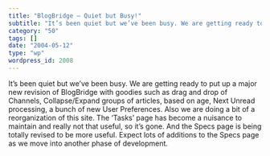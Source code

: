 ```yaml
---
title: "BlogBridge – Quiet but Busy!"
subtitle: "It’s been quiet but we’ve been busy. We are getting ready to put up a major new revision of BlogBrid..."
category: "50"
tags: []
date: "2004-05-12"
type: "wp"
wordpress_id: 2008
---
```

It’s been quiet but we’ve been busy. We are getting ready to put up a major new revision of BlogBridge with goodies such as drag and drop of Channels, Collapse/Expand groups of articles, based on age, Next Unread processing, a bunch of new User Preferences. Also we are doing a bit of a reorganization of this site. The ‘Tasks’ page has become a nuisance to maintain and really not that useful, so it’s gone. And the Specs page is being totally revised to be more useful. Expect lots of additions to the Specs page as we move into another phase of development.